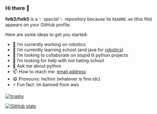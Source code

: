 ### Hi there 👋

**fstk5/fstk5** is a ✨ _special_ ✨ repository because its `README.md` (this file) appears on your GitHub profile.

Here are some ideas to get you started:

- 🔭 I’m currently working on robotics
- 🌱 I’m currently learning school (and java for [robotics](https://instagram.com/ftc_encryptedgoofygeese))
- 👯 I’m looking to collaborate on stupid lil python projects
- 🤔 I’m looking for help with not hating school
- 💬 Ask me about python
- 📫 How to reach me: [email address](mailto:fsk.obscurity982@slmail.me)
- 😄 Pronouns: he/him (whatever is fine idc)
- ⚡ Fun fact: im banned from aws

[![trophy](https://github-profile-trophy.vercel.app/?username=fstk5&theme=onedark)](https://github.com/ryo-ma/github-profile-trophy)

[![GitHub stats](https://github-readme-stats.vercel.app/api?username=fstk5)](https://github.com/anuraghazra/github-readme-stats)

